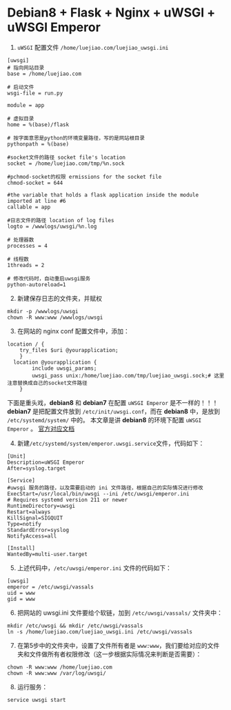 # Debian8 + Flask + Nginx + uWSGI + uWSGI Emperor 

1. <code>uWSGI</code> 配置文件 <code>/home/luejiao.com/luejiao_uwsgi.ini</code>
```
[uwsgi]
# 指向网站目录
base = /home/luejiao.com

# 启动文件
wsgi-file = run.py

module = app

# 虚拟目录
home = %(base)/flask

# 按字面意思是python的环境变量路径，写的是网站根目录
pythonpath = %(base)

#socket文件的路径 socket file's location
socket = /home/luejiao.com/tmp/%n.sock

#pchmod-socket的权限 ermissions for the socket file
chmod-socket = 644

#the variable that holds a flask application inside the module imported at line #6
callable = app

#日志文件的路径 location of log files
logto = /wwwlogs/uwsgi/%n.log 

# 处理器数
processes = 4

# 线程数
1threads = 2

# 修改代码时，自动重启uwsgi服务
python-autoreload=1
```
2. 新建保存日志的文件夹，并赋权
```
mkdir -p /wwwlogs/uwsgi
chown -R www:www /wwwlogs/uwsgi
```

3. 在网站的 nginx conf 配置文件中，添加：
```
location / {
    try_files $uri @yourapplication;
    }
  location @yourapplication {
        include uwsgi_params;
        uwsgi_pass unix:/home/luejiao.com/tmp/luejiao_uwsgi.sock;# 这里注意替换成自己的socket文件路径
    }
```

下面是重头戏，**debian8** 和 **debian7** 在配置 <code>uWSGI Emperor</code> 是不一样的！！！
**debian7** 是把配置文件放到 <code>/etc/init/uwsgi.conf</code>，而在 **debian8** 中，是放到 <code>/etc/systemd/system/</code> 中的。
本文章是讲 **debian8** 的环境下配置 <code>uWSGI Emperor</code> 。 [官方对应文档](http://uwsgi-docs-zh.readthedocs.io/zh_CN/latest/Systemd.html?highlight=conf)

4. 新建<code>/etc/systemd/system/emperor.uwsgi.service</code>文件，代码如下：
```
[Unit]
Description=uWSGI Emperor
After=syslog.target

[Service]
#uwsgi 服务的路径，以及需要启动的 ini 文件路径，根据自己的实际情况进行修改
ExecStart=/usr/local/bin/uwsgi --ini /etc/uwsgi/emperor.ini
# Requires systemd version 211 or newer
RuntimeDirectory=uwsgi
Restart=always
KillSignal=SIGQUIT
Type=notify
StandardError=syslog
NotifyAccess=all

[Install]
WantedBy=multi-user.target
```
5. 上述代码中，<code>/etc/uwsgi/emperor.ini</code> 文件的代码如下：
```
[uwsgi]
emperor = /etc/uwsgi/vassals
uid = www
gid = www
```

6. 把网站的 uwsgi.ini 文件要给个软链，加到 <code>/etc/uwsgi/vassals/</code> 文件夹中：
```
mkdir /etc/uwsgi && mkdir /etc/uwsgi/vassals
ln -s /home/luejiao.com/luejiao_uwsgi.ini /etc/uwsgi/vassals
```

7. 在第5步中的文件夹中，设置了文件所有者是 <code>www:www</code>，我们要给对应的文件夹和文件做所有者权限修改（这一步根据实际情况来判断是否需要）：
```
chown -R www:www /home/luejiao.com
chown -R www:www /var/log/uwsgi/
```

8. 运行服务：
```
service uwsgi start
```

